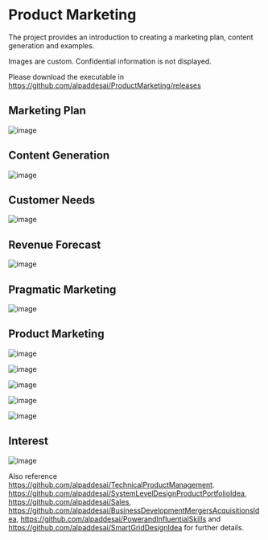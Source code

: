 # Product Marketing

The project provides an introduction to creating a marketing plan, content generation and examples.

Images are custom. Confidential information is not displayed.

Please download the executable in https://github.com/alpaddesai/ProductMarketing/releases

## Marketing Plan 
![image](MarketingPlan.png)

## Content Generation
![image](ContentGeneration.png)

## Customer Needs
![image](CustomerNeeds.png)

## Revenue Forecast
![image](RevenueForecast.png)

## Pragmatic Marketing 
![image](PragmaticMarketingCertificate.jpg)

## Product Marketing 
![image](image1.jpg)

![image](Image2.jpg)

![image](image3.jpg)

![image](image4.jpg)

![image](image5.jpg)

## Interest
![image](Image_ter.png)

Also reference https://github.com/alpaddesai/TechnicalProductManagement. https://github.com/alpaddesai/SystemLevelDesignProductPortfolioIdea,  https://github.com/alpaddesai/Sales, https://github.com/alpaddesai/BusinessDevelopmentMergersAcquisitionsIdea, https://github.com/alpaddesai/PowerandInfluentialSkills and https://github.com/alpaddesai/SmartGridDesignIdea for further details.
